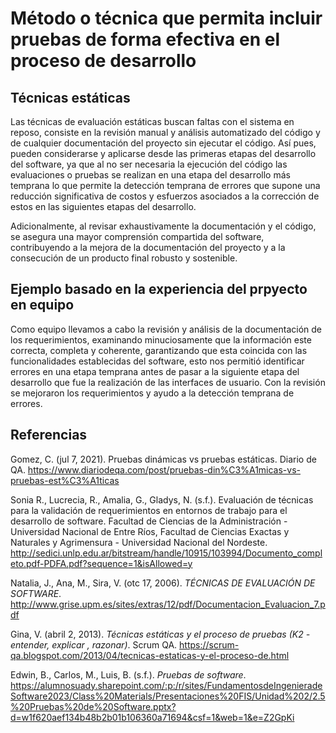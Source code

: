 # Método o técnica que permita incluir pruebas de forma efectiva en el proceso de desarrollo
## Técnicas estáticas
Las técnicas de evaluación estáticas buscan faltas con el sistema en reposo, consiste en la revisión manual y análisis automatizado del código y de cualquier documentación del proyecto sin ejecutar el código. Así pues, pueden considerarse y aplicarse desde las primeras etapas del desarrollo del software, ya que al no ser necesaria la ejecución del código las evaluaciones o pruebas se realizan en una etapa del desarrollo más temprana lo que permite la detección temprana de errores que supone una reducción significativa de costos y esfuerzos asociados a la corrección de estos en las siguientes etapas del desarrollo.

Adicionalmente, al revisar exhaustivamente la documentación y el código, se asegura una mayor comprensión compartida del software, contribuyendo a la mejora de la documentación del proyecto y a la consecución de un producto final robusto y sostenible.

## Ejemplo basado en la experiencia del prpyecto en equipo
Como equipo llevamos a cabo la revisión y análisis de la documentación de los requerimientos, examinando minuciosamente que la información este correcta, completa y coherente, garantizando que esta coincida con las funcionalidades establecidas del software, esto nos permitió identificar errores en una etapa temprana antes de pasar a la siguiente etapa del desarrollo que fue la realización de las interfaces de usuario. Con la revisión se mejoraron los requerimientos y ayudo a la detección temprana de errores.

## Referencias 
Gomez, C. (jul 7, 2021). Pruebas dinámicas vs pruebas estáticas. Diario de QA. 
https://www.diariodeqa.com/post/pruebas-din%C3%A1micas-vs-pruebas-est%C3%A1ticas

Sonia R., Lucrecia, R., Amalia, G., Gladys, N. (s.f.). Evaluación de técnicas para la validación de requerimientos en entornos de trabajo para el desarrollo de software. Facultad de Ciencias de la Administración - Universidad Nacional de Entre Ríos, Facultad de Ciencias Exactas y Naturales y Agrimensura - Universidad Nacional del Nordeste. http://sedici.unlp.edu.ar/bitstream/handle/10915/103994/Documento_completo.pdf-PDFA.pdf?sequence=1&isAllowed=y

Natalia, J., Ana, M., Sira, V. (otc 17, 2006). *TÉCNICAS DE EVALUACIÓN DE SOFTWARE*.
http://www.grise.upm.es/sites/extras/12/pdf/Documentacion_Evaluacion_7.pdf

Gina, V. (abril 2, 2013). *Técnicas estáticas y el proceso de pruebas (K2 - entender, explicar , razonar)*. Scrum QA.
https://scrum-qa.blogspot.com/2013/04/tecnicas-estaticas-y-el-proceso-de.html

Edwin, B., Carlos, M., Luis, B. (s.f.). *Pruebas de software*. https://alumnosuady.sharepoint.com/:p:/r/sites/FundamentosdeIngenieradeSoftware2023/Class%20Materials/Presentaciones%20FIS/Unidad%202/2.5%20Pruebas%20de%20Software.pptx?d=w1f620aef134b48b2b01b106360a71694&csf=1&web=1&e=Z2GpKi



